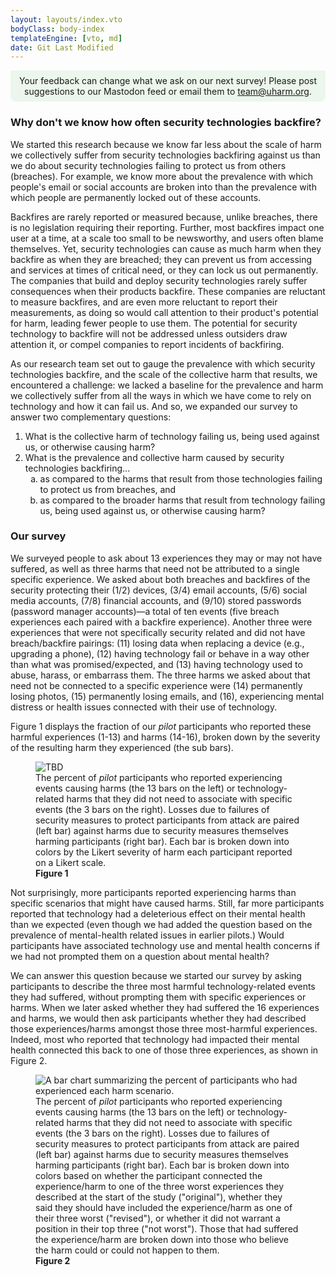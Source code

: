 ```yaml
---
layout: layouts/index.vto
bodyClass: body-index
templateEngine: [vto, md]
date: Git Last Modified
---
```


<div style="display: block; padding: 0.5rem; background-color: rgba(220, 240, 220, 0.5); border-bottom-right-radius: 0.5rem; border-bottom-left-radius: 0.5rem; margin-left: auto; margin-right: auto; text-align: center;">
Your feedback can change what we ask on our next survey! Please post suggestions to our Mastodon feed or email them to <a href="mailto:team@uharm.org">team@uharm.org</a>.
</div>

<h3>Why don't we know how often security technologies backfire?</h3>
We started this research because we know far less about the scale of harm we collectively suffer from security technologies backfiring against us than we do about security technologies failing to protect us from others (breaches). For example, we know more about the prevalence with which people's email or social accounts are broken into than the prevalence with which people are permanently locked out of these accounts.

Backfires are rarely reported or measured because, unlike breaches, there is no legislation requiring their reporting. Further, most backfires impact one user at a time, at a scale too small to be newsworthy, and users often blame themselves. Yet, security technologies can cause as much harm when they backfire as when they are breached; they can prevent us from accessing and services at times of critical need, or they can lock us out permanently. The companies that build and deploy security technologies rarely suffer consequences when their products backfire. These companies are reluctant to measure backfires, and are even more reluctant to report their measurements, as doing so would call attention to their product's potential for harm, leading fewer people to use them. The potential for security technology to backfire will not be addressed unless outsiders draw attention it, or compel companies to report incidents of backfiring.

As our research team set out to gauge the prevalence with which security technologies backfire, and the scale of the collective harm that results, we encountered a challenge: we lacked a baseline for the prevalence and harm we collectively suffer from all the ways in which we have come to rely on technology and how it can fail us. And so, we expanded our survey to answer two complementary questions:

<style>
	ol ol { list-style-type: lower-alpha; } and ol ol ol { list-style-type: lower-roman; }
</style>
<ol>
<li>What is the collective harm of technology failing us, being used against us, or otherwise causing harm?</li>
<li>What is the prevalence and collective harm caused by security technologies backfiring...
		<ol>
		<li>as compared to the harms that result from those technologies failing to protect us from breaches, and</li>
		<li>as compared to the broader harms that result from technology failing us, being used against us, or otherwise causing harm?</li>
		</ol>
</li>
</ol>

<h3>Our survey</h3>
We surveyed people to ask about 13 experiences they may or may not have suffered, as well as three harms that need not be attributed to a single specific experience. We asked about both breaches and backfires of the security protecting their (1/2) devices, (3/4) email accounts, (5/6) social media accounts, (7/8) financial accounts, and (9/10) stored passwords (password manager accounts)—a total of ten events (five breach experiences each paired with a backfire experience). Another three were experiences that were not specifically security related and did not have breach/backfire pairings: (11) losing data when replacing a device (e.g., upgrading a phone), (12) having technology fail or behave in a way other than what was promised/expected, and (13) having technology used to abuse, harass, or embarrass them. The three harms we asked about that need not be connected to a specific experience were (14) permanently losing photos, (15) permanently losing emails, and (16), experiencing mental distress or health issues connected with their use of technology.

Figure 1 displays the fraction of our *pilot* participants who reported these harmful experiences (1-13) and harms (14-16), broken down by the severity of the resulting harm they experienced (the sub bars).

<figure>
	<img src="/graphs/pilot11/scenario-harm-likert-percent.svg" alt="TBD"/>
	<figcaption>The percent of <i>pilot</i> participants who reported experiencing events causing harms (the 13 bars on the left) or technology-related harms that they did not need to associate with specific events (the 3 bars on the right). Losses due to failures of security measures to protect participants from attack are paired (left bar) against harms due to security measures themselves harming participants (right bar). Each bar is broken down into colors by the Likert severity of harm each participant reported on a Likert scale.</figcaption><b>Figure 1</b>	
</figure>

Not surprisingly, more participants reported experiencing harms than specific scenarios that might have caused harms. Still, far more participants reported that technology had a deleterious effect on their mental health than we expected (even though we had added the question based on the prevalence of mental-health related issues in earlier pilots.) Would participants have associated technology use and mental health concerns if we had not prompted them on a question about mental health?

We can answer this question because we started our survey by asking participants to describe the three most harmful technology-related events they had suffered, without prompting them with specific experiences or harms. When we later asked whether they had suffered the 16 experiences and harms, we would then ask participants whether they had described those experiences/harms amongst those three most-harmful experiences. Indeed, most who reported that technology had impacted their mental health connected this back to one of those three experiences, as shown in Figure 2.

> 

<figure>
  <img src="/graphs/pilot11/scenario-bar-chart.svg" alt="A bar chart summarizing the percent of participants who had experienced each harm scenario."/>
  <figcaption>The percent of <i>pilot</i> participants who reported experiencing events causing harms (the 13 bars on the left) or technology-related harms that they did not need to associate with specific events (the 3 bars on the right). Losses due to failures of security measures to protect participants from attack are paired (left bar) against harms due to security measures themselves harming participants (right bar). Each bar is broken down into colors based on whether the participant connected the experience/harm to one of the three worst experiences they described at the start of the study ("original"), whether they said they should have included the experience/harm as one of their three worst ("revised"), or whether it did not warrant a position in their top three ("not worst"). Those that had suffered the experience/harm are broken down into those who believe the harm could or could not happen to them.</figcaption><b>Figure 2</b>
</figure>

